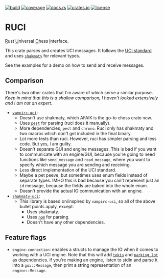 [![build](https://img.shields.io/github/actions/workflow/status/tigerros/ruci/correctness.yml?label=build)](https://github.com/tigerros/ruci/actions/workflows/correctness.yml)
[![coverage](https://img.shields.io/codecov/c/gh/tigerros/ruci)](https://app.codecov.io/gh/tigerros/ruci/)
[![docs.rs](https://img.shields.io/docsrs/ruci?logo=docs.rs&label=docs.rs)](https://docs.rs/ruci/)
[![crates.io](https://img.shields.io/crates/v/ruci?logo=rust)](https://crates.io/crates/ruci)
[![license](https://img.shields.io/crates/l/ruci)](https://github.com/tigerros/ruci/blob/master/LICENSE)

# RUCI
<ins>R</ins>ust <ins>U</ins>niversal <ins>C</ins>hess <ins>I</ins>nterface.

This crate parses and creates UCI messages.
It follows the [UCI standard](https://backscattering.de/chess/uci) and uses [`shakmaty`](https://crates.io/crates/shakmaty) for relevant types.

See the examples for a demo on how to send and receive messages.

## Comparison
There's two other crates that I'm aware of which serve a similar purpose. *Keep in mind that this is a shallow comparison, I haven't looked extensively and I am not an expert.*

- [`vampirc-uci`](https://crates.io/crates/vampirc-uci):
  - Doesn't use shakmaty, which AFAIK is the go-to chess crate now.
  - Uses [`pest`](https://pest.rs/) for parsing (ruci does it manually).
  - More dependencies; `pest` and `chrono`. Ruci only has shakmaty and two macros which don't get included in the final binary.
  - Lot more tests than ruci. However, ruci has simpler parsing and less code. But yes, I am guilty.
  - Doesn't separate GUI and engine messages. This is bad if you want to communicate with an engine/GUI, because you're going to need functions like `send_message` and `read_message`, where you want to specify which message you are sending and receiving.
  - Less direct implementation of the UCI standard.
  - Maybe a pet peeve, but sometimes uses enum fields instead of separate types. IMHO this is bad because you can't represent just an `id` message, because the fields are baked into the whole enum.
  - Doesn't provide the actual IO communication with an engine.
- [`shakmaty-uci`](https://crates.io/crates/shakmaty-uci):
  - This library is based on/inspired by `vampirc-uci`, so all of the above bullet points apply, except:
    - Uses shakmaty.
    - Uses [`nom`](https://crates.io/crates/nom) for parsing.
    - Doesn't have any other dependencies.

## Feature flags
- `engine-connection`: enables a structs to manage the IO when it comes to working with a UCI engine. Note that this will add [`tokio`](https://crates.io/crates/tokio) and [`parking_lot`](https://crates.io/crates/parking_lot) as dependencies. If you're making an engine, listen to stdin and parse it into a `gui::Message`, then print a string representation of an `engine::Message`.